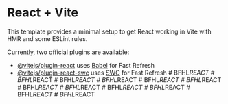 # React + Vite

This template provides a minimal setup to get React working in Vite with HMR and some ESLint rules.

Currently, two official plugins are available:

- [@vitejs/plugin-react](https://github.com/vitejs/vite-plugin-react/blob/main/packages/plugin-react/README.md) uses [Babel](https://babeljs.io/) for Fast Refresh
- [@vitejs/plugin-react-swc](https://github.com/vitejs/vite-plugin-react-swc) uses [SWC](https://swc.rs/) for Fast Refresh
#   B F H L _ R E A C T  
 #   B F H L _ R E A C T  
 #   B F H L _ R E A C T  
 #   B F H L _ R E A C T  
 #   B F H L _ R E A C T  
 #   B F H L _ R E A C T  
 #   B F H L _ R E A C T  
 #   B F H L _ R E A C T  
 #   B F H L _ R E A C T  
 #   B F H L _ R E A C T  
 #   B F H L _ R E A C T  
 #   B F H L _ R E A C T  
 